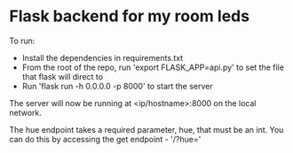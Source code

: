 # Flask backend for my room leds
To run:
- Install the dependencies in requirements.txt
- From the root of the repo, run 'export FLASK_APP=api.py' to set the file that flask will direct to
- Run 'flask run -h 0.0.0.0 -p 8000' to start the server

The server will now be running at <ip/hostname>:8000 on the local network.

The hue endpoint takes a required parameter, hue, that must be an int.
You can do this by accessing the get endpoint - '/?hue=<number>'


